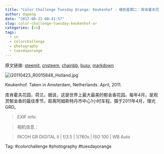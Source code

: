 ```yaml
---
title: "Color Challenge Tuesday Orange: Keukenhof - 橘色星期二：库肯霍夫花园"
author: dapeng
date: "2017-08-22 08:41:57"
slug: color-challenge-tuesday-keukenhof-or
categories: [cn]
tags: 
  - cn
  - colorchallenge
  - photography
  - tuesdayorange
---
```


原文链接: [steemit](https://steemit.com/cn/@dapeng/color-challenge-tuesday-keukenhof-or), [cnsteem](https://cnsteem.com/cn/@dapeng/color-challenge-tuesday-keukenhof-or), [chainbb](https://chainbb.com/cn/@dapeng/color-challenge-tuesday-keukenhof-or), [busy](https://busy.org/cn/@dapeng/color-challenge-tuesday-keukenhof-or), [markdown](https://raw.githubusercontent.com/pzhaonet/steem_mirror/master/content/post/color-challenge-tuesday-keukenhof-or.md)

![i20110423_R0015848_Holland.jpg](https://steemitimages.com/DQmZTiP4LhuVA93MZZ8xn9RpRdfmbYtKtwhJadXcdfe49hh/i20110423_R0015848_Holland.jpg)


Keukenhof. Taken in Amsterdam, Netherlands. April, 2011. 



库肯霍夫花园，荷兰。据说，这是世界上最大最美的郁金香花园。每年4月，是观赏郁金香的最佳季节。距离阿姆斯特丹市中心1小时车程。摄于2011年4月，理光 GRD。


> EXIF info:

> 相机信息：

> RICOH GR DIGITAL II |  f/3.5 | 1/760s | ISO 100 | WB Auto



Tag: #colorchallenge #photography #tuesdayorange
